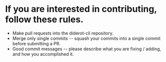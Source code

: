 # If you are interested in contributing, follow these rules.

* Make pull requests into the diderot-cli repository.
* Merge only single commits -- squash your commits into a single commit before submitting a PR.
* Good commit messages -- please describe what you are fixing / adding, and how you accomplished it.